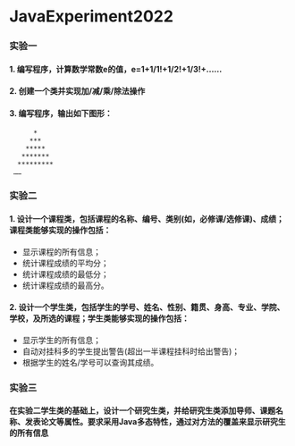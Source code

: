 # JavaExperiment2022
### 实验一
#### 1. 编写程序，计算数学常数e的值，e=1+1/1!+1/2!+1/3!+……
#### 2. 创建一个类并实现加/减/乘/除法操作
#### 3. 编写程序，输出如下图形：
          *
         *** 
        *****
       *******
      *********
     ……
     
### 实验二
#### 1. 设计一个课程类，包括课程的名称、编号、类别(如，必修课/选修课)、成绩；课程类能够实现的操作包括：
* 显示课程的所有信息；
* 统计课程成绩的平均分；
* 统计课程成绩的最低分；
* 统计课程成绩的最高分。

#### 2. 设计一个学生类，包括学生的学号、姓名、性别、籍贯、身高、专业、学院、学校，及所选的课程；学生类能够实现的操作包括：
* 显示学生的所有信息；
* 自动对挂科多的学生提出警告(超出一半课程挂科时给出警告)；
* 根据学生的姓名/学号可以查询其成绩。

### 实验三
#### 在实验二学生类的基础上，设计一个研究生类，并给研究生类添加导师、课题名称、发表论文等属性。要求采用Java多态特性，通过对方法的覆盖来显示研究生的所有信息
